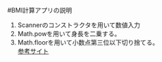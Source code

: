 #BMI計算アプリの説明
1. Scannerのコンストラクタを用いて数値入力
1. Math.powを用いて身長を二乗する。
1. Math.floorを用いて小数点第三位以下切り捨てる。  
[参考サイト](https://itsakura.com/java-floor)
